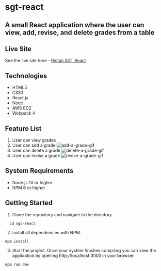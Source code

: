 # sgt-react
## A small React application where the user can view, add, revise, and delete grades from a table

## Live Site
See the live site here - [Reitan SGT React](https://reitansgt.nathanreitan.com)

## Technologies
* HTML5 
* CSS3
* React.js
* Node
* AWS EC2
* Webpack 4

## Feature List

1. User can view grades
2. User can add a grade
![add-a-grade-gif](https://github.com/Nathan-reitan/sgt-react/tree/master/assets/readMeAssets/SGR-React-add-grade.gif)
3. User can delete a grade
![delete-a-grade-gif](https://github.com/Nathan-reitan/sgt-react/tree/master/assets/readMeAssets/SGR-React-Delete-Grade.gif)
4. User can revise a grade
![revise-a-grade-gif](https://github.com/Nathan-reitan/sgt-react/tree/master/assets/readMeAssets/SGR-revise-grade.gif)

## System Requirements
* Node.js 10 or higher
* NPM 6 or higher

## Getting Started
1. Clone the repository and navigate to the directory.

```git clone https://github.com/Nathan-reitan/sgt-react.git
  cd sgt-react
  ```
2. Install all dependencies with NPM.
```
npm install
```

3. Start the project.  Once your system finishes compiling you can view the application by opening http;//localhost:3000 in your browser.
```
npm run dev
```
